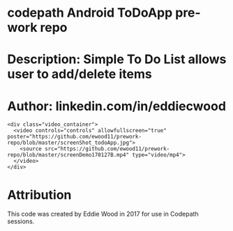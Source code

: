 # codepath Android ToDoApp pre-work repo
# Description: Simple To Do List allows user to add/delete items
# Author: linkedin.com/in/eddiecwood

```
<div class="video_container">
  <video controls="controls" allowfullscreen="true" poster="https://github.com/ewood11/prework-repo/blob/master/screenShot_todoApp.jpg">
    <source src="https://github.com/ewood11/prework-repo/blob/master/screenDemo170127B.mp4" type="video/mp4">
  </video> 
</div>
```

# Attribution

This code was created by Eddie Wood in 2017 for use in Codepath sessions.
